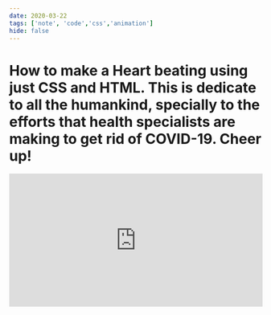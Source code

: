 ```yaml
---
date: 2020-03-22
tags: ['note', 'code','css','animation']
hide: false
---
```


# How to make a Heart beating using just CSS and HTML. This is dedicate to all the humankind, specially to the efforts that health specialists are making to get rid of COVID-19. Cheer up!

<iframe height="265" style="width: 100%;" scrolling="no" title="A Heart Beating" src="https://codepen.io/luis-solano/embed/yLNxOXw?height=265&theme-id=light&default-tab=css,result" frameborder="no" allowtransparency="true" allowfullscreen="true">
  See the Pen <a href='https://codepen.io/luis-solano/pen/yLNxOXw'>A Heart Beating</a> by Luis Solano
  (<a href='https://codepen.io/luis-solano'>@luis-solano</a>) on <a href='https://codepen.io'>CodePen</a>.
</iframe>